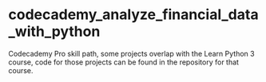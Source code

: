 # codecademy_analyze_financial_data_with_python
Codecademy Pro skill path, some projects overlap with the Learn Python 3 course, code for those projects can be found in the repository for that course.
